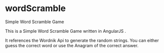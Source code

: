 # wordScramble
Simple Word Scramble Game

This is a Simple Word Scramble Game written in AngularJS . 

It references the Wordnik Api to generate the random strings.
You can either guess the correct word or use the Anagram of the correct answer.
